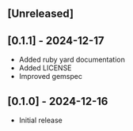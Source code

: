## [Unreleased]

## [0.1.1] - 2024-12-17

- Added ruby yard documentation
- Added LICENSE
- Improved gemspec


## [0.1.0] - 2024-12-16

- Initial release
